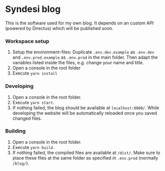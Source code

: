 # Syndesi blog

This is the software used for my own blog. It depends on an custom API (powered by Directus) which will be published soon.

### Workspace setup

1. Setup the environment-files: Duplicate `.env.dev.example` as `.env.dev` and `.env.prod.example` as `.env.prod` in the main folder. Then adapt the variables listed inside the files, e.g. change your name and title.
2. Open a console in the root folder
3. Execute `yarn install`

### Developing

1. Open a console in the root folder.
2. Execute `yarn start`.
3. If nothing failed, the blog should be available at `localhost:8080/`. While developing the website will be automatically reloaded once you saved changed files.

### Building

1. Open a console in the root folder.
2. Execute `yarn build`.
3. If nothing failed, the compiled files are available at `/dist/`. Make sure to place these files at the same folder as specified in `.env.prod` (normally `/blog/`).